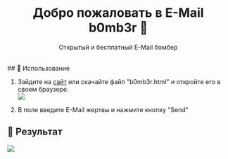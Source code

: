 <h1 align="center">Добро пожаловать в E-Mail b0mb3r 👋</h1>
<p align="center">
    Открытый и бесплатный E-Mail бомбер
    <br /><br />
</p>
##  🚀 Использование

1. Зайдите на [сайт](https://varvaruk-v.github.io/e-mail-b0mb3r/b0mb3r.html) или скачайте файл "b0mb3r.html" и откройте его в своем браузере.<br>
<img src="https://varvaruk-v.github.io/files/mail-spam.png"><br>

2. В поле введите E-Mail жертвы и нажмите кнопку "Send"
##  🏁 Результат

<img src="https://varvaruk-v.github.io/files/inbox.png">

